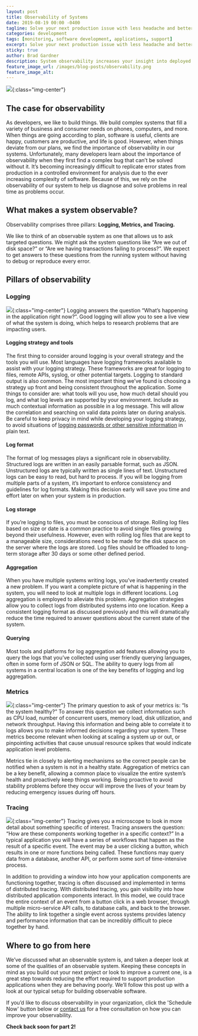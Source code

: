 ```yaml
---
layout: post
title: Observability of Systems
date: 2019-08-19 00:00 -0400
tagline: Solve your next production issue with less headache and better insight.
categories: development
tags: [monitoring, software development, applications, support]
excerpt: Solve your next production issue with less headache and better insight.
sticky: true
author: Brad Gardner
description: System observability increases your insight into deployed systems and helps your monitoring and support procedures.
feature_image_url: /images/blog-posts/observability.png
feature_image_alt: 
---
```


![](/images/blog-posts/observability.png){:class="img-center"}

## The case for observability

As developers, we like to build things. We build complex systems that fill a variety of business and consumer needs on phones, computers, and more. When things are going according to plan, software is useful, clients are happy, customers are productive, and life is good. However, when things deviate from our plans, we find the importance of observability in our systems. Unfortunately, many developers learn about the importance of observability when they first find a complex bug that can’t be solved without it. It’s becoming increasingly difficult to replicate error states from production in a controlled environment for analysis due to the ever increasing complexity of software. Because of this, we rely on the observability of our system to help us diagnose and solve problems in real time as problems occur.

## What makes a system observable?

Observability comprises three pillars: **Logging, Metrics, and Tracing.**

We like to think of an observable system as one that allows us to ask targeted questions. We might ask the system questions like “Are we out of disk space?” or “Are we having transactions failing to process?”. We expect to get answers to these questions from the running system without having to debug or reproduce every error.

## Pillars of observability

### Logging

![](/images/blog-posts/undraw_programming_2svr.png){:class="img-center"}
Logging answers the question “What’s happening in the application right now?”. Good logging will allow you to see a live view of what the system is doing, which helps to research problems that are impacting users. 

#### Logging strategy and tools

The first thing to consider around logging is your overall strategy and the tools you will use. Most languages have logging frameworks available to assist with your logging strategy. These frameworks are great for logging to files, remote APIs, syslog, or other potential targets. Logging to standard output is also common. The most important thing we’ve found is choosing a strategy up front and being consistent throughout the application. Some things to consider are: what tools will you use, how much detail should you log, and what log levels are supported by your environment. Include as much contextual information as possible in a log message. This will allow the correlation and searching on valid data points later on during analysis. Be careful to keep privacy in mind while developing your logging strategy, to avoid situations of [logging passwords or other sensitive information](https://krebsonsecurity.com/2019/03/facebook-stored-hundreds-of-millions-of-user-passwords-in-plain-text-for-years/) in plain text.

#### Log format

The format of log messages plays a significant role in observability. Structured logs are written in an easily parsable format, such as JSON. Unstructured logs are typically written as single lines of text. Unstructured logs can be easy to read, but hard to process. If you will be logging from multiple parts of a system, it’s important to enforce consistency and guidelines for log formats. Making this decision early will save you time and effort later on when your system is in production.

#### Log storage

 If you’re logging to files, you must be conscious of storage. Rolling log files based on size or date is a common practice to avoid single files growing beyond their usefulness. However, even with rolling log files that are kept to a manageable size, considerations need to be made for the disk space on the server where the logs are stored. Log files should be offloaded to long-term storage after 30 days or some other defined period.

#### Aggregation

When you have multiple systems writing logs, you’ve inadvertently created a new problem. If you want a complete picture of what is happening in the system, you will need to look at multiple logs in different locations. Log aggregation is employed to alleviate this problem. Aggregation strategies allow you to collect logs from distributed systems into one location. Keep a consistent logging format as discussed previously and this will dramatically reduce the time required to answer questions about the current state of the system.

#### Querying

Most tools and platforms for log aggregation add features allowing you to query the logs that you’ve collected using user friendly querying languages, often in some form of JSON or SQL. The ability to query logs from all systems in a central location is one of the key benefits of logging and log aggregation.

### Metrics

![](/images/blog-posts/undraw_all_the_data_h4ki.png){:class="img-center"}
The primary question to ask of your metrics is: “Is the system healthy?” To answer this question we collect information such as CPU load, number of concurrent users, memory load, disk utilization, and network throughput. Having this information and being able to correlate it to logs allows you to make informed decisions regarding your system. These metrics become relevant when looking at scaling a system up or out, or pinpointing activities that cause unusual resource spikes that would indicate application level problems.

 Metrics tie in closely to alerting mechanisms so the correct people can be notified when a system is not in a healthy state. Aggregation of metrics can be a key benefit, allowing a common place to visualize the entire system’s health and proactively keep things working. Being proactive to avoid stability problems before they occur will improve the lives of your team by reducing emergency issues during off hours.

### Tracing

![](/images/blog-posts/undraw_destinations_fpv7.png){:class="img-center"}
Tracing gives you a microscope to look in more detail about something specific of interest. Tracing answers the question: “How are these components working together in a specific context?” In a typical application you will have a series of workflows that happen as the result of a specific event. The event may be a user clicking a button, which results in one or more functions being called. These functions may query data from a database, another API, or perform some sort of time-intensive process.

 In addition to providing a window into how your application components are functioning together, tracing is often discussed and implemented in terms of distributed tracing. With distributed tracing, you gain visibility into how distributed application components interact. In this model, we could trace the entire context of an event from a button click in a web browser, through multiple micro-service API calls, to database calls, and back to the browser. The ability to link together a single event across systems provides latency and performance information that can be incredibly difficult to piece together by hand.


## Where to go from here

 We’ve discussed what an observable system is, and taken a deeper look at some of the qualities of an observable system. Keeping these concepts in mind as you build out your next project or look to improve a current one, is a great step towards reducing the effort required to support production applications when they are behaving poorly. We’ll follow this post up with a look at our typical setup for building observable software.

 If you’d like to discuss observability in your organization, click the 'Schedule Now' button below or [contact us](/contact-us) for a free consultation on how you can improve your observability.

**Check back soon for part 2!**

